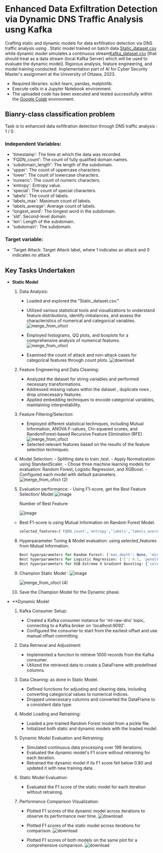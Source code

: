 # **Enhanced Data Exfiltration Detection via Dynamic DNS Traffic Analysis usng Kafka**
Crafting static and dynamic models for data exfiltration detection via DNS traffic analysis using . Static model trained on batch data [Static_dataset.csv](https://github.com/RimTouny/Dynamic-DNS-Traffic-Analysis-for-Data-Exfiltration-Detection-with-Kafka/files/13904748/Static_dataset.csv) while dynamic model simulates a continuous stream[Kafka_dataset.csv](https://github.com/RimTouny/Dynamic-DNS-Traffic-Analysis-for-Data-Exfiltration-Detection-with-Kafka/files/13904759/Kafka_dataset.csv) [that should treat as a data stream (local Kafka Server) which will be used to evaluate the dynamic model]. Rigorous analysis, feature engineering, and model training conducted. Implementation part of AI for Cyber Security Master's assignment at the University of Ottawa, 2023.

- Required libraries: scikit-learn, pandas, matplotlib.
- Execute cells in a Jupyter Notebook environment.
- The uploaded code has been executed and tested successfully within the [Google Colab](https://colab.google/) environment.

## Bianry-class classification problem 
Task is to enhanced data exfiltration detection through DNS traffic analysis : 1 / 0.

### Independent Variables:
   +	'timestamp': The time at which the data was recorded.
   +	'FQDN_count': The count of fully qualified domain names.
   +	'subdomain_length': The length of the subdomain.
   +	'upper': The count of uppercase characters.
   +	'lower': The count of lowercase characters.
   +	'numeric': The count of numeric characters.
   +	'entropy': Entropy value.
   +	'special': The count of special characters.
   +	'labels': The count of labels.
   +	'labels_max': Maximum count of labels.
   +	'labels_average': Average count of labels.
   +	'longest_word': The longest word in the subdomain.
   +	'sld': Second-level domain.
   +	'len': Length of the subdomain.
   +	'subdomain': The subdomain.
  
### Target variable:
   +	'Target Attack: Target Attack label, where 1 indicates an attack and 0 indicates no attack


## **Key Tasks Undertaken**

+ **Static Model**
   1. Data Analysis:
      - Loaded and explored the "Static_dataset.csv."
      - Utilized various statistical tools and visualizations to understand feature distributions, identify imbalances, and          assess the characteristics of numerical and categorical variables.
        ![merge_from_ofoct](https://github.com/RimTouny/Dynamic-DNS-Traffic-Analysis-for-Data-Exfiltration-Detection-with-Kafka/assets/48333870/10001fe8-4d57-4c66-976b-239e0a89e4bc)
     
      - Employed histograms, QQ plots, and boxplots for a comprehensive analysis of numerical features.
        ![merge_from_ofoct](https://github.com/RimTouny/Dynamic-DNS-Traffic-Analysis-for-Data-Exfiltration-Detection-with-Kafka/assets/48333870/07581bba-53dc-4183-b629-80233c7d7d52)
          
      - Examined the count of attack and non-attack cases for categorical features through count plots.
        ![download](https://github.com/RimTouny/Dynamic-DNS-Traffic-Analysis-for-Data-Exfiltration-Detection-with-Kafka/assets/48333870/34cc2231-40d3-4f89-9aed-d721e0033f88)


   2. Feature Engineering and Data Cleaning:
      - Analyzed the dataset for string variables and performed necessary transformations.
      - Addressed missing values within the dataset , duplicate rows , drop unnecessary features.
      - Applied embedding techniques to encode categorical variables, maintaining interpretability.
        
   3. Feature Filtering/Selection:
      - Employed different statistical techniques, including Mutual Information, ANOVA F-values, Chi-squared scores, and             RandomForest-based Recursive Feature Elimination (RFE).
        ![merge_from_ofoct](https://github.com/RimTouny/Dynamic-DNS-Traffic-Analysis-for-Data-Exfiltration-Detection-with-Kafka/assets/48333870/7f40f32d-b48c-4539-a409-e1e37d6bb0df)
      - Selected relevant features based on the results of the feature selection techniques.

    4.  Model Selection:
      - Splitting data to train ,test.
      - Apply Normalization using StandardScaler.
      - Chose three machine learning models for evaluation: Random Forest, Logistic Regression, and XGBoost.
      - Configured each model with default parameters.
        ![merge_from_ofoct (2)](https://github.com/RimTouny/Dynamic-DNS-Traffic-Analysis-for-Data-Exfiltration-Detection-with-Kafka/assets/48333870/a67ffd1d-c289-4ac2-84b5-0b4fc2d00487)

    6.  Evaluation performance:
       - Using F1-score, get the  Best Feature Selection/ Model
        ![image](https://github.com/RimTouny/Dynamic-DNS-Traffic-Analysis-for-Data-Exfiltration-Detection-with-Kafka/assets/48333870/f175eced-0f99-4070-879d-c817ec3744bc)

           Number of Best Feature:
        
           ![image](https://github.com/RimTouny/Dynamic-DNS-Traffic-Analysis-for-Data-Exfiltration-Detection-with-Kafka/assets/48333870/08788240-dc08-41bc-8a28-d2b599e0fd64)

   - Best F1-score is using Mutual Information on Random Forest Model.
       ```python
      selected_features=['FQDN_count','entropy','labels','labels_average','longest_word','lower','sld','special']
      ```
    8. Hyperparameter Tuning & Model evaluation: using selected_features from Mutual Information.
       ```python
       Best hyperparameters for Random Forest: {'max_depth': None, 'min_samples_leaf': 1, 'min_samples_split': 2, 'n_estimators': 200}
       Best hyperparameters for Logistic Regression: {'C': 0.1, 'penalty': 'l2', 'solver': 'newton-cg'}
       Best hyperparameters for XGB Extreme X Gradient Boosting: {'colsample_bytree': 0.8, 'learning_rate': 0.3, 'max_depth': 5, 'min_child_weight': 1, 'n_estimators': 200, 'subsample': 1.0}```
  

    10. Champion Static Model :
        ![image](https://github.com/RimTouny/Dynamic-DNS-Traffic-Analysis-for-Data-Exfiltration-Detection-with-Kafka/assets/48333870/84cecf28-e6af-4cff-82e3-87b3acbc43c1)
        
        ![merge_from_ofoct (4)](https://github.com/RimTouny/Dynamic-DNS-Traffic-Analysis-for-Data-Exfiltration-Detection-with-Kafka/assets/48333870/0217333f-6526-4663-8b75-8fbaa2cfb51e)

    12. Save the Champion Model for the Dynamic phase.

+ **Dynamic Model
   1. Kafka Consumer Setup:
      - Created a Kafka consumer instance for 'ml-raw-dns' topic, connecting to a Kafka broker on 'localhost:9092'.
      - Configured the consumer to start from the earliest offset and use manual offset committing.
        
   2. Data Retrieval and Adjustment:
      - Implemented a function to retrieve 1000 records from the Kafka consumer.
      - Utilized the retrieved data to create a DataFrame with predefined columns.
        
   3. Data Cleaning: as done in Static Model.
      - Defined functions for adjusting and cleaning data, including converting categorical values to numerical indices.
      - Dropped unnecessary columns and converted the DataFrame to a consistent data type.
        
   4. Model Loading and Retraining:
      - Loaded a pre-trained Random Forest model from a pickle file.
      - Initialized both static and dynamic models with the loaded model.
        
   5. Dynamic Model Evaluation and Retraining:
      - Simulated continuous data processing over 199 iterations.
      - Evaluated the dynamic model's F1 score without retraining for each iteration.
      - Retrained the dynamic model if its F1 score fell below 0.80 and updated it with new training data.
        
   6. Static Model Evaluation:
      - Evaluated the F1 score of the static model for each iteration without retraining.
        
   7. Performance Comparison Visualization:

      - Plotted F1 scores of the dynamic model across iterations to observe its performance over time.
        ![download](https://github.com/RimTouny/Dynamic-DNS-Traffic-Analysis-for-Data-Exfiltration-Detection-with-Kafka/assets/48333870/47e7d430-5fa7-4609-9686-eac18714799c)

      - Plotted F1 scores of the static model across iterations for comparison.
        ![download](https://github.com/RimTouny/Dynamic-DNS-Traffic-Analysis-for-Data-Exfiltration-Detection-with-Kafka/assets/48333870/b50d0d37-51ec-41ca-a305-43587bededbd)

      - Plotted F1 scores of both models on the same plot for a comprehensive comparison.
        ![download](https://github.com/RimTouny/Dynamic-DNS-Traffic-Analysis-for-Data-Exfiltration-Detection-with-Kafka/assets/48333870/5f97f7dc-22a0-48c4-809d-84dbbf4b4ec7)

